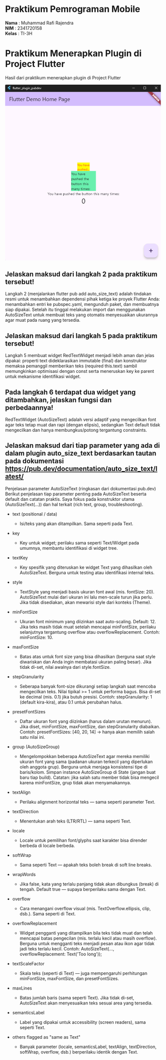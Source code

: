 # Praktikum Pemrograman Mobile

**Nama**  : Muhammad Rafi Rajendra  
**NIM**   : 2341720158  
**Kelas** : TI-3H

# Praktikum Menerapkan Plugin di Project Flutter
Hasil dari praktikum menerapkan plugin di Project Flutter

![alt text](img/image01.png)

## Jelaskan maksud dari langkah 2 pada praktikum tersebut!
Langkah 2 (menjalankan flutter pub add auto_size_text) adalah tindakan resmi untuk menambahkan dependensi pihak ketiga ke proyek Flutter Anda: menambahkan entri ke pubspec.yaml, mengunduh paket, dan membuatnya siap dipakai. Setelah itu tinggal melakukan import dan menggunakan AutoSizeText untuk membuat teks yang otomatis menyesuaikan ukurannya agar muat pada ruang yang tersedia.

## Jelaskan maksud dari langkah 5 pada praktikum tersebut!
Langkah 5 membuat widget RedTextWidget menjadi lebih aman dan jelas dipakai: properti text dideklarasikan immutable (final) dan konstruktor memaksa pemanggil memberikan teks (required this.text) sambil memungkinkan optimisasi dengan const serta meneruskan key ke parent untuk mekanisme identifikasi widget.

## Pada langkah 6 terdapat dua widget yang ditambahkan, jelaskan fungsi dan perbedaannya!
RedTextWidget (AutoSizeText) adalah versi adaptif yang mengecilkan font agar teks tetap muat dan rapi (dengan elipsis), sedangkan Text default tidak mengecilkan dan hanya membungkus/potong tergantung constraints.

## Jelaskan maksud dari tiap parameter yang ada di dalam plugin auto_size_text berdasarkan tautan pada dokumentasi https://pub.dev/documentation/auto_size_text/latest/
Penjelasan parameter AutoSizeText (ringkasan dari dokumentasi pub.dev)
Berikut penjelasan tiap parameter penting pada AutoSizeText beserta default dan catatan praktis. Saya fokus pada konstruktor utama (AutoSizeText(...)) dan hal terkait (rich text, group, troubleshooting).
- text (positional / data)
    - Isi/teks yang akan ditampilkan. Sama seperti pada Text.
- key

    - Key untuk widget; perilaku sama seperti Text/Widget pada umumnya, membantu identifikasi di widget tree.
- textKey

    - Key spesifik yang diteruskan ke widget Text yang dihasilkan oleh AutoSizeText. Berguna untuk testing atau identifikasi internal teks.
- style

    - TextStyle yang menjadi basis ukuran font awal (mis. fontSize: 20). AutoSizeText mulai dari ukuran ini lalu men-scale turun jika perlu. Jika tidak disediakan, akan mewarisi style dari konteks (Theme).
- minFontSize

    - Ukuran font minimum yang diizinkan saat auto-scaling. Default: 12. Jika teks masih tidak muat setelah mencapai minFontSize, perilaku selanjutnya tergantung overflow atau overflowReplacement.
Contoh: minFontSize: 10.
- maxFontSize

    - Batas atas untuk font size yang bisa dihasilkan (berguna saat style diwariskan dan Anda ingin membatasi ukuran paling besar). Jika tidak di-set, nilai awalnya dari style.fontSize.
- stepGranularity

    - Seberapa banyak font-size dikurangi setiap langkah saat mencoba mengecilkan teks. Nilai tipikal >= 1 untuk performa bagus. Bisa di-set ke decimal (mis. 0.1) jika butuh presisi.
Contoh: stepGranularity: 1 (default kira-kira), atau 0.1 untuk perubahan halus.
- presetFontSizes

    - Daftar ukuran font yang diizinkan (harus dalam urutan menurun). Jika diset, minFontSize, maxFontSize, dan stepGranularity diabaikan.
Contoh: presetFontSizes: [40, 20, 14] → hanya akan memilih salah satu nilai ini.
- group (AutoSizeGroup)

    - Mengelompokkan beberapa AutoSizeText agar mereka memiliki ukuran font yang sama (padanan ukuran terkecil yang diperlukan oleh anggota grup). Berguna untuk menjaga konsistensi tipe di baris/kolom. Simpan instance AutoSizeGroup di State (jangan buat baru tiap build).
Catatan: jika salah satu member tidak bisa mengecil karena minFontSize, grup tidak akan menyamakannya.
- textAlign

    - Perilaku alignment horizontal teks — sama seperti parameter Text.
- textDirection

    - Menentukan arah teks (LTR/RTL) — sama seperti Text.
- locale

    - Locale untuk pemilihan font/glyphs saat karakter bisa dirender berbeda di locale berbeda.
- softWrap

    - Sama seperti Text — apakah teks boleh break di soft line breaks.
- wrapWords

    - Jika false, kata yang terlalu panjang tidak akan dibungkus (break) di tengah. Default true — supaya berperilaku sama dengan Text.
- overflow

    - Cara menangani overflow visual (mis. TextOverflow.ellipsis, clip, dsb.). Sama seperti di Text.
- overflowReplacement

    - Widget pengganti yang ditampilkan bila teks tidak muat dan telah mencapai batas pengecilan (mis. terlalu kecil atau masih overflow). Berguna untuk mengganti teks menjadi pesan atau ikon agar tidak jadi teks terlalu kecil.
Contoh: AutoSizeText(..., overflowReplacement: Text('Too long'));
- textScaleFactor

    - Skala teks (seperti di Text) — juga mempengaruhi perhitungan minFontSize, maxFontSize, dan presetFontSizes.
- maxLines

    - Batas jumlah baris (sama seperti Text). Jika tidak di-set, AutoSizeText akan menyesuaikan teks sesuai area yang tersedia.
- semanticsLabel

    - Label yang dipakai untuk accessibility (screen readers), sama seperti Text.
- others flagged as "same as Text"

    - Banyak parameter (locale, semanticsLabel, textAlign, textDirection, softWrap, overflow, dsb.) berperilaku identik dengan Text.
